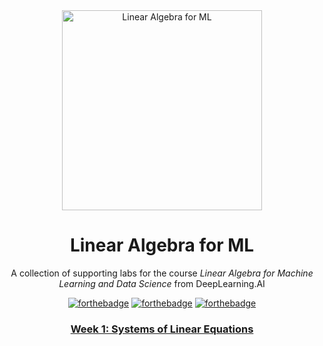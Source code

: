 <div align="center">

<img src="images/LA-DL_Square_Banner_800x800.png" width="320" alt="Linear Algebra for ML">

# Linear Algebra for ML

A collection of supporting labs for the course _Linear Algebra for Machine Learning and Data Science_ from DeepLearning.AI

[![forthebadge](https://forthebadge.com/images/badges/powered-by-black-magic.svg)](https://forthebadge.com)
[![forthebadge](https://forthebadge.com/images/badges/made-with-python.svg)](https://forthebadge.com)
[![forthebadge](https://forthebadge.com/images/badges/thats-how-they-get-you.svg)](https://forthebadge.com)

### [Week 1: Systems of Linear Equations](week1/README.md)

</div>
